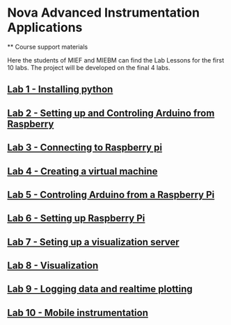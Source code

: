 # Nova Advanced Instrumentation Applications

** Course support materials

Here the students of MIEF and MIEBM can find the Lab Lessons for the first 10 labs. The project will be developed on the final 4 labs. 

## [Lab 1 - Installing python](lab1-installing-python.md)

## [Lab 2 - Setting up and Controling Arduino from Raspberry](lab2-arduino.md)

## [Lab 3 - Connecting to Raspberry pi ](lab1-rpi.md)

## [Lab 4 - Creating a virtual machine](lab3-virtualization.md)

## [Lab 5 - Controling Arduino from a Raspberry Pi](lab5-access-arduino-from-rpi.md)

## [Lab 6 - Setting up Raspberry Pi](lab6-setting-up-raspberry-pi.md)

## [Lab 7 - Seting up a visualization server](lab7-vis-server.md)

## [Lab 8 - Visualization](lab8-vis.md)

## [Lab 9 - Logging data and realtime plotting](lab9-log.md)

## [Lab 10 - Mobile instrumentation](lab10-mobile.md)
